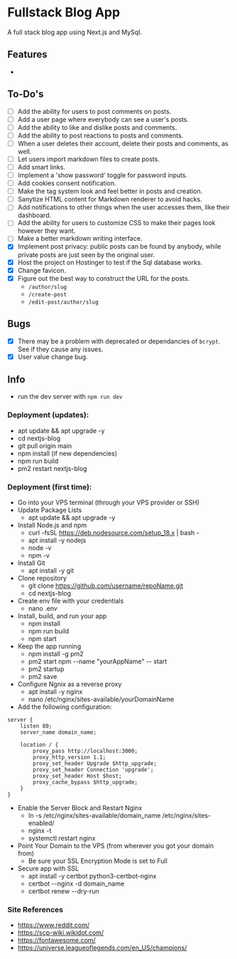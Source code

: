 # Fullstack Blog App

A full stack blog app using Next.js and MySql.

## Features

- 

## To-Do's

- [ ] Add the ability for users to post comments on posts.
- [ ] Add a user page where everybody can see a user's posts.
- [ ] Add the ability to like and dislike posts and comments.
- [ ] Add the ability to post reactions to posts and comments.
- [ ] When a user deletes their account, delete their posts and comments, as well.
- [ ] Let users import markdown files to create posts.
- [ ] Add smart links.
- [ ] Implement a 'show password' toggle for password inputs.
- [ ] Add cookies consent notification.
- [ ] Make the tag system look and feel better in posts and creation.
- [ ] Sanytize HTML content for Markdown renderer to avoid hacks.
- [ ] Add notifications to other things when the user accesses them, like their dashboard.
- [ ] Add the ability for users to customize CSS to make their pages look however they want.
- [ ] Make a better markdown writing interface.
- [x] Implement post privacy: public posts can be found by anybody, while private posts are just seen by the original user.
- [x] Host the project on Hostinger to test if the Sql database works.
- [x] Change favicon.
- [x] Figure out the best way to construct the URL for the posts.
  - `/author/slug`
  - `/create-post`
  - `/edit-post/author/slug`

## Bugs

- [x] There may be a problem with deprecated or dependancies of `bcrypt`. See if they cause any issues.
- [x] User value change bug.

## Info

- run the dev server with `npm run dev`

### Deployment (updates):

- apt update && apt upgrade -y
- cd nextjs-blog
- git pull origin main
- npm install (if new dependencies)
- npm run build
- pm2 restart nextjs-blog

### Deployment (first time):

- Go into your VPS terminal (through your VPS provider or SSH)
- Update Package Lists
  - apt update && apt upgrade -y
- Install Node.js and npm
  - curl -fsSL https://deb.nodesource.com/setup_18.x | bash -
  - apt install -y nodejs
  - node -v
  - npm -v
- Install Git
  - apt install -y git
- Clone repository
  - git clone https://github.com/username/repoName.git
  - cd nextjs-blog
- Create env file with your credentials
  - nano .env
- Install, build, and run your app
  - npm install
  - npm run build
  - npm start
- Keep the app running
  - npm install -g pm2
  - pm2 start npm --name "yourAppName" -- start
  - pm2 startup
  - pm2 save
- Configure Ngnix as a reverse proxy
  - apt install -y nginx
  - nano /etc/nginx/sites-available/yourDomainName
- Add the following configuration:

```
server {
    listen 80;
    server_name domain_name;

    location / {
        proxy_pass http://localhost:3000;
        proxy_http_version 1.1;
        proxy_set_header Upgrade $http_upgrade;
        proxy_set_header Connection 'upgrade';
        proxy_set_header Host $host;
        proxy_cache_bypass $http_upgrade;
    }
}
```

- Enable the Server Block and Restart Nginx
  - ln -s /etc/nginx/sites-available/domain_name /etc/nginx/sites-enabled/
  - nginx -t
  - systemctl restart nginx
- Point Your Domain to the VPS (from wherever you got your domain from)
  - Be sure your SSL Encryption Mode is set to Full
- Secure app with SSL
  - apt install -y certbot python3-certbot-nginx
  - certbot --nginx -d domain_name
  - certbot renew --dry-run

### Site References

- https://www.reddit.com/
- https://scp-wiki.wikidot.com/
- https://fontawesome.com/
- https://universe.leagueoflegends.com/en_US/champions/